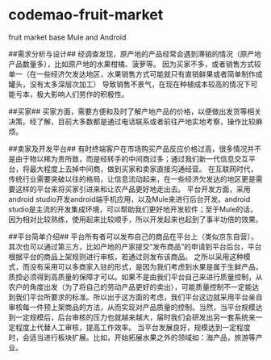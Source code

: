 # codemao-fruit-market
fruit market base Mule and Android

##需求分析与设计##
经调查发现，原产地的产品经常会遇到滞销的情况（原产地产品数量多），比如原产地的水果柑橘、菠萝等。
因为买家不多，或者销售方式较单一（在一些经济欠发达地区，水果销售方式可能就只有直销鲜果或者简单制作成罐头，没有太多深层次加工）
导致销售不景气，在现在种植成本较高的情况下可能亏本，极大影响人们劳作的积极性。

##买家##
买家方面，需要方便和及时了解产地产品的价格，以便做出发货等相关决策。经了解，目前大多数都是通过电话联系或者前往产地实地考察，操作比较麻烦。

##卖家及开发平台##
有时终端客户在市场购买产品反应价格过高，很多情况并不是由于物以稀为贵所致，而是经转手的中间商过多；通过我们新一代信息交互平台，将最大程度上去掉中间商，做到买家和卖家直接沟通经营。
在互联网时代，传统行业需要突破以往的格局，让信息流动起来，在一些经济欠发达的地区更是需要这样的平台来将买家引进来和让农产品更好地走出去。
平台开发方面，采用android studio开发android端手机应用，以及Mule来进行后台开发。android studio是主流的开发集成环境，可以帮助我们更好地开发软件；至于Mule的话，因为相对比较熟练，使用起来比较顺手，所以开发起来也起到了事半功倍的效果。

##平台简单介绍##
平台所有者可以发布自己的商品在平台上（类似京东自营），其次也可以通过第三方，比如产地的产家提交“发布商品”的申请到平台后台，平台根据平台的商品上架规则进行审核，若通过则发布该商品。
之所以采用这种模式，而没有采用可以多商家入驻的形式，是因为我们考虑到水果是属于生鲜产品，质控必须得到高质量的保障才可以。如果不是由我们平台自己来进行质量控制，从农户的角度出发（为了将自己的劳动产品更好的卖出），可能质量控制不一定能达到我们平台所要求的标准。所以出于这方面的考虑，我们平台这边就采用平台亲自审核每一件预上架商品的方法，从而实现对产品质量的控制。当然，当平台规模达到一定规模后，后台审核的压力也就越来越大，届时我们会研发出另一套系统来一定程度上代替人工审核，提高工作效率。
当平台发展良好，规模达到一定程度时，会适当进行板块扩展。比如，开始拓展水果之外的领域如：海产品，旅游等产业。
